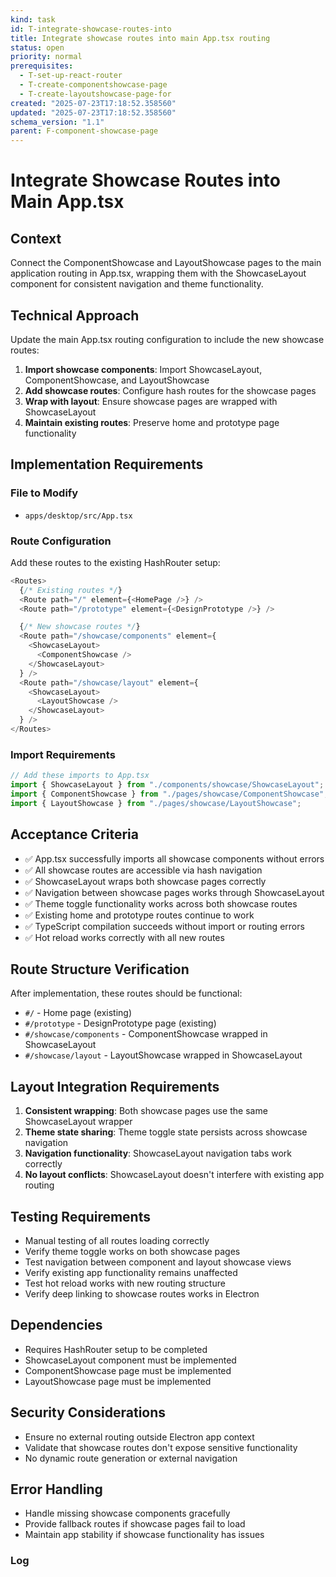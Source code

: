 ```yaml
---
kind: task
id: T-integrate-showcase-routes-into
title: Integrate showcase routes into main App.tsx routing
status: open
priority: normal
prerequisites:
  - T-set-up-react-router
  - T-create-componentshowcase-page
  - T-create-layoutshowcase-page-for
created: "2025-07-23T17:18:52.358560"
updated: "2025-07-23T17:18:52.358560"
schema_version: "1.1"
parent: F-component-showcase-page
---
```


# Integrate Showcase Routes into Main App.tsx

## Context

Connect the ComponentShowcase and LayoutShowcase pages to the main application routing in App.tsx, wrapping them with the ShowcaseLayout component for consistent navigation and theme functionality.

## Technical Approach

Update the main App.tsx routing configuration to include the new showcase routes:

1. **Import showcase components**: Import ShowcaseLayout, ComponentShowcase, and LayoutShowcase
2. **Add showcase routes**: Configure hash routes for the showcase pages
3. **Wrap with layout**: Ensure showcase pages are wrapped with ShowcaseLayout
4. **Maintain existing routes**: Preserve home and prototype page functionality

## Implementation Requirements

### File to Modify

- `apps/desktop/src/App.tsx`

### Route Configuration

Add these routes to the existing HashRouter setup:

```typescript
<Routes>
  {/* Existing routes */}
  <Route path="/" element={<HomePage />} />
  <Route path="/prototype" element={<DesignPrototype />} />

  {/* New showcase routes */}
  <Route path="/showcase/components" element={
    <ShowcaseLayout>
      <ComponentShowcase />
    </ShowcaseLayout>
  } />
  <Route path="/showcase/layout" element={
    <ShowcaseLayout>
      <LayoutShowcase />
    </ShowcaseLayout>
  } />
</Routes>
```

### Import Requirements

```typescript
// Add these imports to App.tsx
import { ShowcaseLayout } from "./components/showcase/ShowcaseLayout";
import { ComponentShowcase } from "./pages/showcase/ComponentShowcase";
import { LayoutShowcase } from "./pages/showcase/LayoutShowcase";
```

## Acceptance Criteria

- ✅ App.tsx successfully imports all showcase components without errors
- ✅ All showcase routes are accessible via hash navigation
- ✅ ShowcaseLayout wraps both showcase pages correctly
- ✅ Navigation between showcase pages works through ShowcaseLayout
- ✅ Theme toggle functionality works across both showcase routes
- ✅ Existing home and prototype routes continue to work
- ✅ TypeScript compilation succeeds without import or routing errors
- ✅ Hot reload works correctly with all new routes

## Route Structure Verification

After implementation, these routes should be functional:

- `#/` - Home page (existing)
- `#/prototype` - DesignPrototype page (existing)
- `#/showcase/components` - ComponentShowcase wrapped in ShowcaseLayout
- `#/showcase/layout` - LayoutShowcase wrapped in ShowcaseLayout

## Layout Integration Requirements

1. **Consistent wrapping**: Both showcase pages use the same ShowcaseLayout wrapper
2. **Theme state sharing**: Theme toggle state persists across showcase navigation
3. **Navigation functionality**: ShowcaseLayout navigation tabs work correctly
4. **No layout conflicts**: ShowcaseLayout doesn't interfere with existing app routing

## Testing Requirements

- Manual testing of all routes loading correctly
- Verify theme toggle works on both showcase pages
- Test navigation between component and layout showcase views
- Verify existing app functionality remains unaffected
- Test hot reload works with new routing structure
- Verify deep linking to showcase routes works in Electron

## Dependencies

- Requires HashRouter setup to be completed
- ShowcaseLayout component must be implemented
- ComponentShowcase page must be implemented
- LayoutShowcase page must be implemented

## Security Considerations

- Ensure no external routing outside Electron app context
- Validate that showcase routes don't expose sensitive functionality
- No dynamic route generation or external navigation

## Error Handling

- Handle missing showcase components gracefully
- Provide fallback routes if showcase pages fail to load
- Maintain app stability if showcase functionality has issues

### Log
